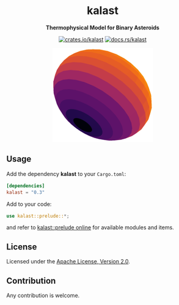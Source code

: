 <div align="center">

# kalast

**Thermophysical Model for Binary Asteroids**

[![crates.io/kalast][cratesio-image]][cratesio]
[![docs.rs/kalast][docsrs-image]][docsrs]

[![kalast-image]][repo]

</div>

## Usage

Add the dependency **kalast** to your `Cargo.toml`:

```toml
[dependencies]
kalast = "0.3"
```

Add to your code:

```rust
use kalast::prelude::*;
```

and refer to [kalast::prelude online][docsrs-prelude] for available modules and items.

## License

Licensed under the [Apache License, Version 2.0][apache2].

## Contribution

Any contribution is welcome. 

[repo]: https://github.com/GregoireHENRY/kalast
[cratesio-image]: https://img.shields.io/crates/v/kalast.svg
[cratesio]: https://crates.io/crates/kalast
[docsrs-image]: https://docs.rs/kalast/badge.svg
[docsrs]: https://docs.rs/kalast
[docsrs-prelude]: https://docs.rs/kalast/latest/kalast/prelude
[apache2]: https://www.apache.org/licenses/LICENSE-2.0
[kalast-image]: ./assets/kalast-small.png